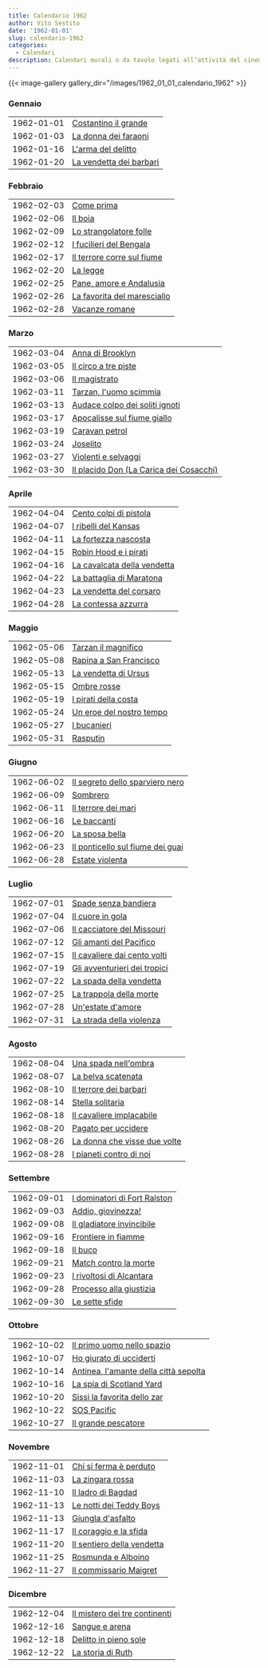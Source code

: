 ```yaml
---
title: Calendario 1962
author: Vito Sestito
date: '1962-01-01'
slug: calendario-1962
categories:
  - Calendari
description: Calendari murali o da tavolo legati all’attività del cinema. Indicano la data di proiezione e il titolo dei film, insieme agli incassi registrati.
---
```



{{< image-gallery gallery_dir="/images/1962_01_01_calendario_1962" >}}





### Gennaio


|           |                        |
|:----------|:-----------------------|
|1962-01-01 |[Costantino il grande](https://www.imdb.com/title/tt0055867/)|
|1962-01-03 |[La donna dei faraoni](https://www.imdb.com/title/tt0055296/)|
|1962-01-16 |[L'arma del delitto](https://www.imdb.com/title/tt0051184/)|
|1962-01-20 |[La vendetta dei barbari](https://www.imdb.com/title/tt0054436/)|

### Febbraio


|           |                            |
|:----------|:---------------------------|
|1962-02-03 |[Come prima](https://www.imdb.com/title/tt0052817/)|
|1962-02-06 |[Il boia](https://www.imdb.com/title/tt0052877/)|
|1962-02-09 |[Lo strangolatore folle](https://www.imdb.com/title/tt0051706/)|
|1962-02-12 |[I fucilieri del Bengala](https://www.imdb.com/title/tt0046767/)|
|1962-02-17 |[Il terrore corre sul fiume](https://www.imdb.com/title/tt0053334/)|
|1962-02-20 |[La legge](https://www.imdb.com/title/tt0051852/)|
|1962-02-25 |[Pane, amore e Andalusia](https://www.imdb.com/title/tt0052045/)|
|1962-02-26 |[La favorita del maresciallo](https://www.imdb.com/title/tt0040382/)|
|1962-02-28 |[Vacanze romane](https://www.imdb.com/title/tt0046250/)|

### Marzo


|           |                                        |
|:----------|:---------------------------------------|
|1962-03-04 |[Anna di Brooklyn](https://www.imdb.com/title/tt0051363/)|
|1962-03-05 |[Il circo a tre piste](https://www.imdb.com/title/tt0047582/)|
|1962-03-06 |[Il magistrato](https://www.imdb.com/title/tt0053031/)|
|1962-03-11 |[Tarzan, l'uomo scimmia](https://www.imdb.com/title/tt0053335/)|
|1962-03-13 |[Audace colpo dei soliti ignoti](https://www.imdb.com/title/tt0052589/)|
|1962-03-17 |[Apocalisse sul fiume giallo](https://www.imdb.com/title/tt0052570/)|
|1962-03-19 |[Caravan petrol](https://www.imdb.com/title/tt0053697/)|
|1962-03-24 |[Joselito](https://www.imdb.com/title/tt0052783/)|
|1962-03-27 |[Violenti e selvaggi](https://www.imdb.com/title/tt0274780/)|
|1962-03-30 |[Il placido Don (La Carica dei Cosacchi)](https://www.imdb.com/title/tt0051082/)|

### Aprile


|           |                            |
|:----------|:---------------------------|
|1962-04-04 |[Cento colpi di pistola](https://www.imdb.com/title/tt0053026/)|
|1962-04-07 |[I ribelli del Kansas](https://www.imdb.com/title/tt0052941/)|
|1962-04-11 |[La fortezza nascosta](https://www.imdb.com/title/tt0051808/)|
|1962-04-15 |[Robin Hood e i pirati](https://www.imdb.com/title/tt0054246/)|
|1962-04-16 |[La cavalcata della vendetta](https://www.imdb.com/title/tt0050900/)|
|1962-04-22 |[La battaglia di Maratona](https://www.imdb.com/title/tt0052604/)|
|1962-04-23 |[La vendetta del corsaro](https://www.imdb.com/title/tt0044182/)|
|1962-04-28 |[La contessa azzurra](https://www.imdb.com/title/tt0166548/)|

### Maggio


|           |                         |
|:----------|:------------------------|
|1962-05-06 |[Tarzan il magnifico](https://www.imdb.com/title/tt0054368/)|
|1962-05-08 |[Rapina a San Francisco](https://www.imdb.com/title/tt0050774/)|
|1962-05-13 |[La vendetta di Ursus](https://www.imdb.com/title/tt0122779/)|
|1962-05-15 |[Ombre rosse](https://www.imdb.com/title/tt0031971/)|
|1962-05-19 |[I pirati della costa](https://www.imdb.com/title/tt0054185/)|
|1962-05-24 |[Un eroe del nostro tempo](https://www.imdb.com/title/tt0171276/)|
|1962-05-27 |[I bucanieri](https://www.imdb.com/title/tt0051436/)|
|1962-05-31 |[Rasputin](https://www.imdb.com/title/tt0047393/)|

### Giugno


|           |                                 |
|:----------|:--------------------------------|
|1962-06-02 |[Il segreto dello sparviero nero](https://www.imdb.com/title/tt0055427/)|
|1962-06-09 |[Sombrero](https://www.imdb.com/title/tt0046344/)|
|1962-06-11 |[Il terrore dei mari](https://www.imdb.com/title/tt0055517/)|
|1962-06-16 |[Le baccanti](https://www.imdb.com/title/tt0054650/)|
|1962-06-20 |[La sposa bella](https://www.imdb.com/title/tt0053601/)|
|1962-06-23 |[Il ponticello sul fiume dei guai](https://www.imdb.com/title/tt0051649/)|
|1962-06-28 |[Estate violenta](https://www.imdb.com/title/tt0052786/)|

### Luglio


|           |                             |
|:----------|:----------------------------|
|1962-07-01 |[Spade senza bandiera](https://www.imdb.com/title/tt0061053/)|
|1962-07-04 |[Il cuore in gola](https://www.imdb.com/title/tt0157798/)|
|1962-07-06 |[Il cacciatore del Missouri](https://www.imdb.com/title/tt0043262/)|
|1962-07-12 |[Gli amanti del Pacifico](https://www.imdb.com/title/tt0050199/)|
|1962-07-15 |[Il cavaliere dai cento volti](https://www.imdb.com/title/tt0053702/)|
|1962-07-19 |[Gli avventurieri dei tropici](https://www.imdb.com/title/tt0052592/)|
|1962-07-22 |[La spada della vendetta](https://www.imdb.com/title/tt0054721/)|
|1962-07-25 |[La trappola della morte](https://www.imdb.com/title/tt0047911/)|
|1962-07-28 |[Un'estate d'amore](https://www.imdb.com/title/tt0044060/)|
|1962-07-31 |[La strada della violenza](https://www.imdb.com/title/tt0052251/)|

### Agosto


|           |                             |
|:----------|:----------------------------|
|1962-08-04 |[Una spada nell'ombra](https://www.imdb.com/title/tt0208469/)|
|1962-08-07 |[La belva scatenata](https://www.imdb.com/title/tt0051604/)|
|1962-08-10 |[Il terrore dei barbari](https://www.imdb.com/title/tt0053346/)|
|1962-08-14 |[Stella solitaria](https://www.imdb.com/title/tt0043751/)|
|1962-08-18 |[Il cavaliere implacabile](https://www.imdb.com/title/tt0047334/)|
|1962-08-20 |[Pagato per uccidere](https://www.imdb.com/title/tt0047325/)|
|1962-08-26 |[La donna che visse due volte](https://www.imdb.com/title/tt0052357/)|
|1962-08-28 |[I pianeti contro di noi](https://www.imdb.com/title/tt0055297/)|

### Settembre


|           |                             |
|:----------|:----------------------------|
|1962-09-01 |[I dominatori di Fort Ralston](https://www.imdb.com/title/tt0048711/)|
|1962-09-03 |[Addio, giovinezza!](https://www.imdb.com/title/tt0032182/)|
|1962-09-08 |[Il gladiatore invincibile](https://www.imdb.com/title/tt0056027/)|
|1962-09-16 |[Frontiere in fiamme](https://www.imdb.com/title/tt0147052/)|
|1962-09-18 |[Il buco](https://www.imdb.com/title/tt0054407/)|
|1962-09-21 |[Match contro la morte](https://www.imdb.com/title/tt0140366/)|
|1962-09-23 |[I rivoltosi di Alcantara](https://www.imdb.com/title/tt0052741/)|
|1962-09-28 |[Processo alla giustizia](https://www.imdb.com/title/tt0053940/)|
|1962-09-30 |[Le sette sfide](https://www.imdb.com/title/tt0062254/)|

### Ottobre


|           |                                      |
|:----------|:-------------------------------------|
|1962-10-02 |[Il primo uomo nello spazio](https://www.imdb.com/title/tt0052805/)|
|1962-10-07 |[Ho giurato di ucciderti](https://www.imdb.com/title/tt0051155/)|
|1962-10-14 |[Antinea, l'amante della città sepolta](https://www.imdb.com/title/tt0054641/)|
|1962-10-16 |[La spia di Scotland Yard](https://www.imdb.com/title/tt0053273/)|
|1962-10-20 |[Sissi la favorita dello zar](https://www.imdb.com/title/tt0053252/)|
|1962-10-22 |[SOS Pacific](https://www.imdb.com/title/tt0053234/)|
|1962-10-27 |[Il grande pescatore](https://www.imdb.com/title/tt0052627/)|

### Novembre


|           |                           |
|:----------|:--------------------------|
|1962-11-01 |[Chi si ferma è perduto](https://www.imdb.com/title/tt0053709/)|
|1962-11-03 |[La zingara rossa](https://www.imdb.com/title/tt0051692/)|
|1962-11-10 |[Il ladro di Bagdad](https://www.imdb.com/title/tt0054013/)|
|1962-11-13 |[Le notti dei Teddy Boys](https://www.imdb.com/title/tt0186396/)|
|1962-11-13 |[Giungla d'asfalto](https://www.imdb.com/title/tt0042208/)|
|1962-11-17 |[Il coraggio e la sfida](https://www.imdb.com/title/tt0054740/)|
|1962-11-20 |[Il sentiero della vendetta](https://www.imdb.com/title/tt0051686/)|
|1962-11-25 |[Rosmunda e Alboino](https://www.imdb.com/title/tt0056427/)|
|1962-11-27 |[Il commissario Maigret](https://www.imdb.com/title/tt0050669/)|

### Dicembre


|           |                              |
|:----------|:-----------------------------|
|1962-12-04 |[Il mistero dei tre continenti](https://www.imdb.com/title/tt0053906/)|
|1962-12-16 |[Sangue e arena](https://www.imdb.com/title/tt0033405/)|
|1962-12-18 |[Delitto in pieno sole](https://www.imdb.com/title/tt0054189/)|
|1962-12-22 |[La storia di Ruth](https://www.imdb.com/title/tt0054343/)|


